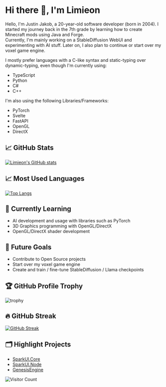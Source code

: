 # Hi there 👋, I'm Limieon
Hello, I'm Justin Jakob, a 20-year-old software developer (born in 2004).
I started my journey back in the 7th grade by learning how to create Minecraft mods using Java and Forge.  
Currently, I'm mainly working on a StableDiffusion WebUI and experimenting with AI stuff. Later on, I also plan to continue or start over my voxel game engine.

I mostly prefer languages with a C-like syntax and static-typing over dynamic-typing, even though I'm currently using:
* TypeScript
* Python
* C#
* C++

I'm also using the following Libraries/Frameworks:
* PyTorch
* Svelte
* FastAPI
* OpenGL
* DirectX

## 📈 GitHub Stats
[![Limieon's GitHub stats](https://github-readme-stats.vercel.app/api?username=limieon&count_private=true&show_icons=true&theme=tokyonight)](https://github.com/Limieon/github-readme-stats)

## 📈 Most Used Languages
[![Top Langs](https://github-readme-stats.vercel.app/api/top-langs/?username=limieon&theme=tokyonight&layout=compact)](https://github.com/anuraghazra/github-readme-stats)

## 📖 Currently Learning
* AI development and usage with libraries such as PyTorch
* 3D Graphics programming with OpenGL/DirectX
* OpenGL/DirectX shader development

## 🎯 Future Goals
* Contribute to Open Source projects
* Start over my voxel game engine
* Create and train / fine-tune StableDiffusion / Llama checkpoints

## 🏆 GitHub Profile Trophy
![trophy](https://github-profile-trophy.vercel.app/?username=Limieon&theme=onedark)

## 🔥 GitHub Streak
[![GitHub Streak](https://github-readme-streak-stats.herokuapp.com?user=Limieon&theme=synthwave&border_radius=5&date_format=n%2Fj%5B%2FY%5D)](https://git.io/streak-stats)

## 🗂️ Highlight Projects
- [SparkUI.Core](https://github.com/Limieon/SparkUI.Core)
- [SparkUI.Node](https://github.com/Limieon/SparkUI.Node)
- [GenesisEngine](https://github.com/Limieon/GenesisEngine)

![Visitor Count](https://profile-counter.glitch.me/Limieon/count.svg)
